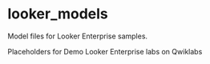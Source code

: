 # looker_models
Model files for Looker Enterprise samples.

Placeholders for Demo Looker Enterprise labs on Qwiklabs
